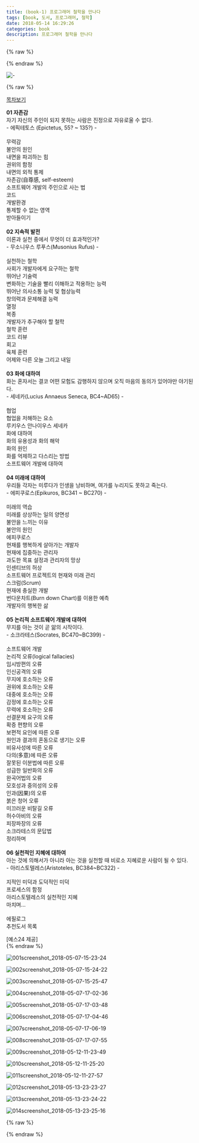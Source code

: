 ```yaml
---
title: (book-1) 프로그래머 철학을 만나다
tags: [book, 도서, 프로그래머, 철학]
date: 2018-05-14 16:29:26
categories: book
description: 프로그래머 철학을 만나다
---
```

{% raw %}
<div class="book_cnt">
{% endraw %}

![-](https://user-images.githubusercontent.com/34805973/40582094-b4b88828-61a5-11e8-9df8-d10a2e7968d5.jpg)

{% raw %}

<div class="accordion">
	<div class="accordion-item">
		<a href="#" class="heading">
			<div class="icon"></div>
			<div class="title">목차보기</div>
		</a>
		<div class="content">
			
<div id="tableOfContentsContent">
<p><b>01 자존감</b>
<br>자기 자신의 주인이 되지 못하는 사람은 진정으로 자유로울 수 없다.
<br>- 에픽테토스 (Epictetus, 55? ~ 135?) -
<br>
<br>무력감
<br>불안의 원인
<br>내면을 파괴하는 힘
<br>권위의 함정
<br>내면의 외적 통제
<br>자존감(自尊感, self-esteem)
<br>소프트웨어 개발의 주인으로 사는 법
<br>코드
<br>개발환경
<br>통제할 수 없는 영역
<br>받아들이기
<br>
<br><b>02 지속적 발전</b>
<br>이론과 실천 중에서 무엇이 더 효과적인가?
<br>- 무소니우스 루푸스(Musonius Rufus) -
<br>
<br>실천하는 철학
<br>사회가 개발자에게 요구하는 철학
<br>뛰어난 기술력
<br>변화하는 기술을 빨리 이해하고 적용하는 능력
<br>뛰어난 의사소통 능력 및 협상능력
<br>창의력과 문제해결 능력
<br>열정
<br>복종
<br>개발자가 추구해야 할 철학
<br>철학 훈련
<br>코드 리뷰
<br>회고
<br>육체 훈련
<br>어제와 다른 오늘 그리고 내일
<br>
<br><b>03 화에 대하여</b>
<br>화는 혼자서는 결코 어떤 모험도 감행하지 않으며 오직 마음의 동의가 있어야만 야기된다.
<br>- 세네카(Lucius Annaeus Seneca, BC4~AD65) -
<br>
<br>협업
<br>협업을 저해하는 요소
<br>루키우스 안나이우스 세네카
<br>화에 대하여
<br>화의 유용성과 화의 해악
<br>화의 원인
<br>화를 억제하고 다스리는 방법
<br>소프트웨어 개발에 대하여
<br>
<br><b>04 미래에 대하여</b>
<br>우리들 각자는 미루다가 인생을 낭비하며, 여가를 누리지도 못하고 죽는다.
<br>- 에피쿠로스(Epikuros, BC341 ~ BC270) -
<br>
<br>미래의 역습
<br>미래를 상상하는 일의 양면성
<br>불안을 느끼는 이유
<br>불안의 원인
<br>에피쿠로스
<br>현재를 행복하게 살아가는 개발자
<br>현재에 집중하는 관리자
<br>과도한 목표 설정과 관리자의 망상
<br>인센티브의 허상
<br>소프트웨어 프로젝트의 현재와 미래 관리
<br>스크럼(Scrum)
<br>현재에 충실한 개발
<br>번다운차트(Burn down Chart)를 이용한 예측
<br>개발자의 행복한 삶
<br>
<br><b>05 논리적 소프트웨어 개발에 대하여</b>
<br>무지를 아는 것이 곧 앎의 시작이다.
<br>- 소크라테스(Socrates, BC470~BC399) -
<br>
<br>소프트웨어 개발
<br>논리적 오류(logical fallacies)
<br>임시방편의 오류
<br>인신공격의 오류
<br>무지에 호소하는 오류
<br>권위에 호소하는 오류
<br>대중에 호소하는 오류
<br>감정에 호소하는 오류
<br>무력에 호소하는 오류
<br>선결문제 요구의 오류
<br>확증 편향의 오류
<br>보편적 요인에 따른 오류
<br>원인과 결과의 혼동으로 생기는 오류
<br>비유사성에 따른 오류
<br>다의(多意)에 따른 오류
<br>잘못된 이분법에 따른 오류
<br>성급한 일반화의 오류
<br>완곡어법의 오류
<br>모호성과 중의성의 오류
<br>인과(因果)의 오류
<br>붉은 청어 오류
<br>미끄러운 비탈길 오류
<br>허수아비의 오류
<br>피장파장의 오류
<br>소크라테스의 문답법
<br>정리하며
<br>
<br><b>06 실천적인 지혜에 대하여</b>
<br>아는 것에 의해서가 아니라 아는 것을 실천할 때 비로소 지혜로운 사람이 될 수 있다.
<br>- 아리스토텔레스(Aristoteles, BC384~BC322) -
<br>
<br>지적인 미덕과 도덕적인 미덕
<br>프로세스의 함정
<br>아리스토텔레스의 실천적인 지혜
<br>마치며…
<br>
<br>에필로그
<br>추천도서 목록</p>
<span class="info_add">[예스24 제공]</span>
</div>
		</div>
	</div>
</div>

<div class="book-img">
{% endraw %}

![001screenshot_2018-05-07-15-23-24](https://user-images.githubusercontent.com/34805973/39983790-e7971956-5793-11e8-9540-11834e951939.png)

![002screenshot_2018-05-07-15-24-22](https://user-images.githubusercontent.com/34805973/39983791-e7c100a4-5793-11e8-9165-8e954937bce5.png)

![003screenshot_2018-05-07-15-25-47](https://user-images.githubusercontent.com/34805973/39983792-e7f01bbe-5793-11e8-9ebb-77763d0af95a.png)

![004screenshot_2018-05-07-17-02-36](https://user-images.githubusercontent.com/34805973/39983794-e81a57e4-5793-11e8-9258-352d1dd4fc09.png)

![005screenshot_2018-05-07-17-03-48](https://user-images.githubusercontent.com/34805973/39983795-e8452a6e-5793-11e8-864e-8992d2df0044.png)

![006screenshot_2018-05-07-17-04-46](https://user-images.githubusercontent.com/34805973/39983797-e871c61e-5793-11e8-8ca2-eb008a5040bc.png)

![007screenshot_2018-05-07-17-06-19](https://user-images.githubusercontent.com/34805973/39983798-e8a2c048-5793-11e8-83c5-cdaa8934d5cc.png)

![008screenshot_2018-05-07-17-07-55](https://user-images.githubusercontent.com/34805973/39983800-e8d03dc0-5793-11e8-93f8-b8d8e6ac4a48.png)

![009screenshot_2018-05-12-11-23-49](https://user-images.githubusercontent.com/34805973/39983801-e8fc6fbc-5793-11e8-9f4e-8019355dd18a.png)

![010screenshot_2018-05-12-11-25-20](https://user-images.githubusercontent.com/34805973/39983803-e9277f7c-5793-11e8-9c5c-bbc41a93b8c8.png)

![011screenshot_2018-05-12-11-27-57](https://user-images.githubusercontent.com/34805973/39983804-e960b102-5793-11e8-995c-080f41af12c0.png)

![012screenshot_2018-05-13-23-23-27](https://user-images.githubusercontent.com/34805973/39983806-e990a024-5793-11e8-977d-f832a53f6d25.png)

![013screenshot_2018-05-13-23-24-22](https://user-images.githubusercontent.com/34805973/39983807-e9c15b38-5793-11e8-9c07-006084b60f97.png)

![014screenshot_2018-05-13-23-25-16](https://user-images.githubusercontent.com/34805973/39983808-e9eba870-5793-11e8-8086-e4ce336c5e64.png)

{% raw %}
</div>
</div>
{% endraw %}